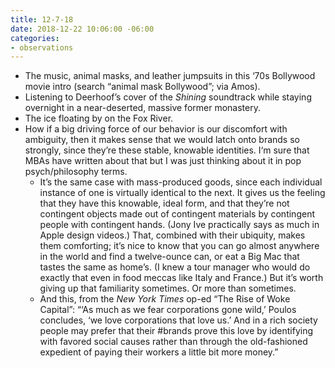 ```yaml
---
title: 12-7-18
date: 2018-12-22 10:06:00 -06:00
categories:
- observations
---
```


- The music, animal masks, and leather jumpsuits in this ‘70s Bollywood movie intro (search “animal mask Bollywood”; via Amos).
- Listening to Deerhoof’s cover of the *Shining* soundtrack while staying overnight in a near-deserted, massive former monastery.
- The ice floating by on the Fox River.
- How if a big driving force of our behavior is our discomfort with ambiguity, then it makes sense that we would latch onto brands so strongly, since they’re these stable, knowable identities. I‘m sure that MBAs have written about that but I was just thinking about it in pop psych/philosophy terms.
	- It’s the same case with mass-produced goods, since each individual instance of one is virtually identical to the next. It gives us the feeling that they have this knowable, ideal form, and that they’re not contingent objects made out of contingent materials by contingent people with contingent hands. (Jony Ive practically says as much in Apple design videos.) That, combined with their ubiquity, makes them comforting; it’s nice to know that you can go almost anywhere in the world and find a twelve-ounce can, or eat a Big Mac that tastes the same as home’s. (I knew a tour manager who would do exactly that even in food meccas like Italy and France.) But it’s worth giving up that familiarity sometimes. Or more than sometimes.
	- And this, from the *New York Times* op-ed “The Rise of Woke Capital”: “‘As much as we fear corporations gone wild,’ Poulos concludes, ‘we love corporations that love us.’ And in a rich society people may prefer that their &#35;brands prove this love by identifying with favored social causes rather than through the old-fashioned expedient of paying their workers a little bit more money.”